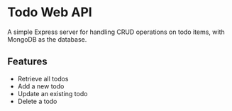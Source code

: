 # Todo Web API

A simple Express server for handling CRUD operations on todo items, with MongoDB as the database.

## Features

- Retrieve all todos
- Add a new todo
- Update an existing todo
- Delete a todo

